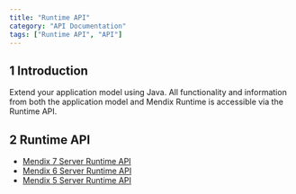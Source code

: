 ```yaml
---
title: "Runtime API"
category: "API Documentation"
tags: ["Runtime API", "API"]
---
```


## 1 Introduction

Extend your application model using Java. All functionality and information from both the application model and Mendix Runtime is accessible via the Runtime API.

## 2 Runtime API

* [Mendix 7 Server Runtime API](https://apidocs.mendix.com/7/runtime/)
* [Mendix 6 Server Runtime API](https://apidocs.mendix.com/6/runtime/)
* [Mendix 5 Server Runtime API](https://apidocs.mendix.com/5/runtime/)

